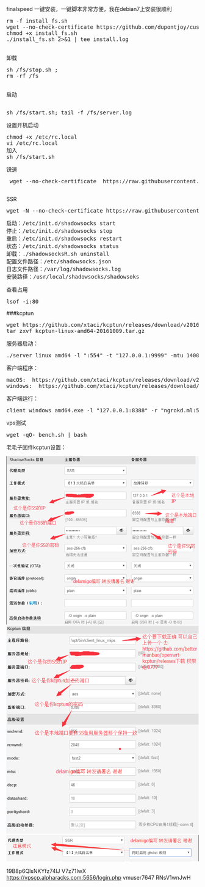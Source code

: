 

finalspeed
一键安装，一键脚本非常方便，我在debian7上安装很顺利
<pre>
rm -f install_fs.sh  
wget --no-check-certificate https://github.com/dupontjoy/customization/raw/master/Rules/Shadowsocks/Finalspeed/install_fs.sh  
chmod +x install_fs.sh  
./install_fs.sh 2>&1 | tee install.log  

</pre>

卸载
<pre>
sh /fs/stop.sh ;    
rm -rf /fs  
 </pre>

启动
<pre>  
sh /fs/start.sh; tail -f /fs/server.log
</pre>  

设置开机启动
<pre>
chmod +x /etc/rc.local  
vi /etc/rc.local  
加入  
sh /fs/start.sh  
</pre>

锐速
<pre>
 wget --no-check-certificate  https://raw.githubusercontent.com/91yun/serverspeeder/master/serverspeeder-all.sh && bash serverspeeder-all.sh  
 </pre>  


SSR  
<pre>
wget -N --no-check-certificate https://raw.githubusercontent.com/mengzhihoing/vps/master/shadowsocksR.sh && bash shadowsocksR.sh  
</pre>

<pre>
启动：/etc/init.d/shadowsocks start   
停止：/etc/init.d/shadowsocks stop  
重启：/etc/init.d/shadowsocks restart  
状态：/etc/init.d/shadowsocks status  
卸载：./shadowsocksR.sh uninstall  
配置文件路径：/etc/shadowsocks.json  
日志文件路径：/var/log/shadowsocks.log  
安装路径：/usr/local/shadowsocks/shadowsoks  
</pre>


查看占用  
<pre>
lsof -i:80    
</pre>


###kcptun     
<pre>
wget https://github.com/xtaci/kcptun/releases/download/v20161009/kcptun-linux-amd64-20161009.tar.gz   
tar zxvf kcptun-linux-amd64-20161009.tar.gz   
</pre>

服务器启动：   
<pre>
./server_linux_amd64 -l ":554" -t "127.0.0.1:9999" -mtu 1400 -sndwnd 2048 -rcvwnd 2048 -mode fast2  -key gouzhongzhudi -crypt aes-128    
</pre>

客户端程序：  
<pre>
macOS:  https://github.com/xtaci/kcptun/releases/download/v20161009/kcptun-darwin-amd64-20161009.tar.gz    
windows:  https://github.com/xtaci/kcptun/releases/download/v20161009/kcptun-windows-amd64-20161009.tar.gz  
</pre>

客户端运行：  
<pre>
client_windows_amd64.exe -l "127.0.0.1:8388" -r "ngrokd.ml:554" -mtu 1400 -sndwnd 2048 -rcvwnd 2048 -mode fast2  -key gouzhongzhudi -crypt aes-128   
</pre>


vps测试
<pre>
wget -qO- bench.sh | bash  
</pre>



老毛子固件kcptun设置：  

![image](https://raw.githubusercontent.com/mengzhihoing/vps/master/1.png)  
![image](https://raw.githubusercontent.com/mengzhihoing/vps/master/2.png)  
![image](https://raw.githubusercontent.com/mengzhihoing/vps/master/3.png)  

 



19B8p6QlsNKYfz74lJ  V7z71IwX
https://vpscp.alpharacks.com:5656/login.php
vmuser7647
RNsV1wnJwH
